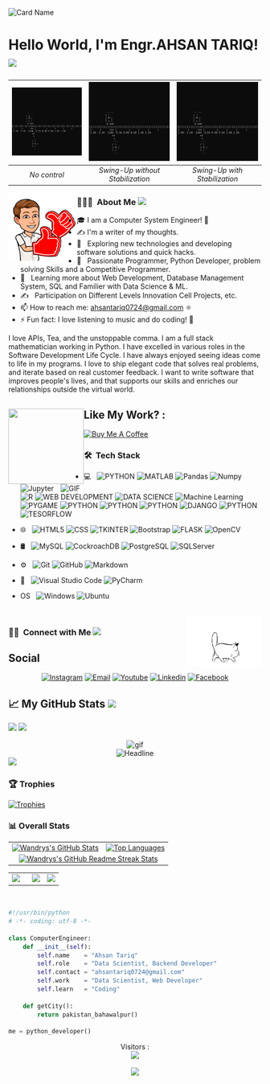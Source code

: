 
![Card Name](https://cardivo.vercel.app/api?name=Engr.Ahsan%20Tariq&description=%F0%9F%91%A8%E2%80%8D%F0%9F%8F%AB%20Python|Data%20Science|Django-Backed-Developer|%20&site=%F0%9F%8E%93%20Statistics%20and%20Mathematics|Numerical-Methods|Linear-Aljebra&image=https://miraculoussoft.com/wp-content/themes/miraculous/images/mobapp.gif&backgroundColor=%23000000&fontColor=%23ffffff&pattern=iLikeFood&colorPattern=%23eaeaea&opacity=0.1)


<h1>Hello World, I'm Engr.AHSAN TARIQ! <img src="https://media.giphy.com/media/12oufCB0MyZ1Go/giphy.gif" width="50"></h1>


| <a href="https://asciinema.org/a/375762" target="_blank"><img src="no_control.svg" width="300" title="click to watch" /></a> | <a href="https://asciinema.org/a/375763" target="_blank"><img src="no_control_swingup.svg" width="300" title="click to watch" /></a> | <a href="https://asciinema.org/a/375764" target="_blank"><img src="controlled.svg" width="300" title="click to watch" /></a> |
|:--:| :--: |:--: |
| *No control* | *Swing-Up without Stabilization* |  *Swing-Up with Stabilization* |


<!-- About me image -->
<img src='https://github.com/Wandrys-dev/Wandrys-dev/blob/main/pointme.png' align='left' width='27%'>

<h3> 👨🏻‍💻 &nbsp;About Me <img src="https://media.giphy.com/media/WUlplcMpOCEmTGBtBW/giphy.gif" width="30"> </h3>


- 🎓 I am a Computer System Engineer! 🐺
- ✍️ I'm a writer of my thoughts.
- 🤔 &nbsp; Exploring new technologies and developing software solutions and quick hacks.
- 💼 &nbsp; Passionate Programmer, Python Developer, problem solving Skills and a Competitive Programmer.
- 🌱 &nbsp; Learning more about Web Development, Database Management System, SQL and Familier with Data Science & ML.
- ✍️ &nbsp; Participation on Different Levels Innovation Cell Projects, etc.
- 📫 How to reach me: ahsantariq0724@gmail.com ⚛️
- ⚡ Fun fact: I love listening to music and do coding! 🎸


I love APIs, Tea, and the unstoppable comma. I am a full stack mathematician working in Python. I have excelled in various roles in the Software Development Life Cycle. I have always enjoyed seeing ideas come to life in my programs. I love to ship elegant code that solves real problems, and iterate based on real customer feedback. I want to write software that improves people's lives, and that supports our skills and enriches our relationships outside the virtual world.

## Like My Work? : <a href="https://avatars.githubusercontent.com/u/44137944?v=4"><img align="left" width="150" height="150" src="https://avatars.githubusercontent.com/u/44137944?v=4"></a>

<a href="https://www.buymeacoffee.com/Wandrys" target="_blank"><img src="https://cdn.buymeacoffee.com/buttons/v2/default-yellow.png" alt="Buy Me A Coffee" height="60px" width="217px" ></a>


<img align="right" width="400" alt="GIF" src="https://blog.cloudlayer.io/content/images/2020/12/coding-freak.gif"/>

<h3> 🛠 &nbsp;Tech Stack</h3>

- 💻 &nbsp;
  ![PYTHON](https://img.shields.io/badge/-Python-333333?style=flat&logo=python)
  ![MATLAB](https://www.mathworks.com/matlabcentral/images/matlab-file-exchange.svg)
  ![Pandas](https://img.shields.io/badge/Pandas-150458?style=flat-square&logo=pandas&logoColor=white")
  ![Numpy](https://img.shields.io/badge/Numpy-013243?style=flat-square&logo=numpy&logoColor=white")
  ![Jupyter](https://img.shields.io/badge/Jupyter-F37626?style=flat-square&logo=Jupyter&logoColor=white)
  ![R](https://img.shields.io/badge/-R-333333?style=flat&logo=r)
  ![WEB DEVELOPMENT](https://img.shields.io/badge/-Web%20Development-333333?style=flat&logo=web%20development)
  ![DATA SCIENCE](https://img.shields.io/badge/-Data%20Science-333333?style=flat&logo=data%20science)
  ![Machine Learning](https://img.shields.io/badge/-ML-333333?style=flat&logo=ML)
  ![PYGAME](https://img.shields.io/badge/-PyGAME-333333?style=flat&logo=python)
  ![PYTHON](https://img.shields.io/badge/-MATPLOTLIB-333333?style=flat&logo=python)
  ![PYTHON](https://img.shields.io/badge/-SEABORN-333333?style=flat&logo=python)
  ![PYTHON](https://img.shields.io/badge/-PLOTLY-333333?style=flat&logo=python)
  ![DJANGO](https://img.shields.io/badge/-Django-333333?style=flat&logo=django)
  ![PYTHON](https://img.shields.io/badge/-Pytessoract-333333?style=flat&logo=python)
  ![TESORFLOW](https://img.shields.io/badge/-Tensorflow-333333?style=flat&logo=tensorflow)

- 🌐 &nbsp;
  ![HTML5](https://img.shields.io/badge/-HTML5-333333?style=flat&logo=HTML5)
  ![CSS](https://img.shields.io/badge/-CSS-333333?style=flat&logo=CSS3&logoColor=1572B6)
  ![TKINTER](https://img.shields.io/badge/-Tkinter-333333?style=flat&logo=tkinter)
  ![Bootstrap](https://img.shields.io/badge/-Bootstrap-333333?style=flat&logo=bootstrap&logoColor=563D7C)
  ![FLASK](https://img.shields.io/badge/-Flask-333333?style=flat&logo=flask)
  ![OpenCV](https://img.shields.io/badge/-OpenCV-333333?style=flat&logo=OpenCV)
- 🛢 &nbsp;
  ![MySQL](https://img.shields.io/badge/-MySQL-333333?style=flat&logo=mysql)
  ![CockroachDB](https://img.shields.io/badge/-MongoDB-333333?style=flat&logo=mongodb)
  ![PostgreSQL](https://img.shields.io/badge/-PostgreSQL-333333?style=flat&logo=postgresql)
  ![SQLServer](https://img.shields.io/badge/-SQLServer-333333?style=flat&logo=sqkserver)
- ⚙️ &nbsp;
  ![Git](https://img.shields.io/badge/-Git-333333?style=flat&logo=git)
  ![GitHub](https://img.shields.io/badge/-GitHub-333333?style=flat&logo=github)
  ![Markdown](https://img.shields.io/badge/-Markdown-333333?style=flat&logo=markdown)
- 🔧 &nbsp;
  ![Visual Studio Code](https://img.shields.io/badge/-Visual%20Studio%20Code-333333?style=flat&logo=visual-studio-code&logoColor=007ACC)
  ![PyCharm](https://img.shields.io/badge/-Pycharm-333333?style=flat&logo=Pycharm-code&logoColor=007ACC)
- OS &nbsp;
  ![Windows](https://img.shields.io/badge/-Windows-333333?style=flat&logo=windows&logoColor=007ACC)
  ![Ubuntu](https://img.shields.io/badge/-Ubuntu-333333?style=flat&logo=ubuntu&logoColor=007ACC)

<br/>

<img align="right" width="150" height="100" src="https://github.com/Wandrys-dev/Wandrys-dev/blob/main/kattoo.gif">




<h3> 🤝🏻 &nbsp;Connect with Me <img src="https://github.com/TheDudeThatCode/TheDudeThatCode/blob/master/Assets/Handshake.gif" height="32px"> </h3>


## Social

<p align="center">
<a href="https://www.instagram.com/engr_ahsan_tariq_0724/"><img alt="Instagram" src="https://img.shields.io/badge/Instagram-AhsanTariq-blue?style=flat-square&logo=instagram"></a>
<a href="mailto:ahsantariq0724@gmail.com"><img alt="Email" src="https://img.shields.io/badge/Email-Ahsan.Tariq@protonmail.com-blue?style=flat-square&logo=gmail"></a>
<a href="https://www.youtube.com/@AhsanTechTalk0724"><img alt="Youtube" src="https://img.shields.io/badge/Youtube-AhsanTechTalk-blue?style=flat-square&logo=youtube"></a>
<a href="https://www.linkedin.com/in/engr-ahsan-tariq-0724-/"><img alt="Linkedin" src="https://img.shields.io/badge/Linkedin-AhsanTariq-blue?style=flat-square&logo=linkedin"></a>
<a href="https://www.facebook.com/ahsantariq0724/"><img alt="Facebook" src="https://img.shields.io/badge/Facebook-AhsanTariq-blue?style=flat-square&logo=facebook"></a>
</p>


## 📈 My GitHub Stats <img src="https://cdn.discordapp.com/emojis/778638806877732894.gif" width="25px">
![](https://allhacked.com/up/2019/03/hello-world.gif)
<img src="https://readme-typing-svg.herokuapp.com?font=Open+Sans&color=F77676&width=500&lines=This+is+my+GitHub+stats">


<div align=center>
          <img alt="gif" align="center" src="https://github.com/Wandrys-dev/Wandrys-dev/blob/main/git.gif" width=300 height=300/>
    </div>

<div align=center>
        <img src="https://readme-typing-svg.herokuapp.com?color=%236FDA44&size=32&center=true&vCenter=true&width=600&height=50&lines=Hi+there+I'm+Ahsan+Tariq+%F0%9F%91%8B;Computer+System+Engineer;Passionate+Data+Scientist;Python+language+Enthusiast" alt="Headline" />
    </div>



<img src="https://media.giphy.com/media/QssGEmpkyEOhBCb7e1/giphy.gif" width="200"/>

### 🏆 Trophies

[![Trophies](https://github-profile-trophy.vercel.app/?username=ahsantariq7&no-frame=true&no-bg=true&theme=juicyfresh&column=5&margin-w=5&margin-h=5)](https://github.com/ryo-ma/github-profile-trophy)



### 📊 Overall Stats

<table>
  <tr>
    <td>
      <a href="https://github.com/ahsantariq7/github-readme-stats"> <img src="https://github-readme-stats.vercel.app/api?username=ahsantariq7&hide_border=true&show_icons=true" alt="Wandrys's GitHub Stats" /> </a>
    </td>
    <td>
      <a href="https://github.com/ahsantariq7/github-readme-stats"> <img src="https://github-readme-stats.vercel.app/api/top-langs/?username=ahsantariq7&hide_border=true&langs_count=8&layout=compact" alt="Top Languages" /> </a>
    </td>
  </tr>
  <tr>
    <td colspan=2 align="center">
      <a href="https://git.io/streak-stats"> <img src="http://github-readme-streak-stats.herokuapp.com?user=ahsantariq7&hide_border=true&background=f6f8fa&currStreakLabel=000000&date_format=j%20M%5B%20Y%5D" alt="Wandrys's GitHub Readme Streak Stats" /> </a>
    </td>
  </tr>
</table>








<table width="100%"> 
  <tr>
    <td width="40%">
      <img src="https://github-readme-stats.vercel.app/api?username=ahsantariq7&show_icons=true&theme=algolia">
    </td>
    <td width="30%">
      <img src="https://github-readme-stats-eight-theta.vercel.app/api/top-langs/?username=ahsantariq7&layout=compact&langs_count=8&theme=algolia">
    </td>
    <td width="30%">
      <img src="https://github-readme-stats.vercel.app/api/top-langs?username=ahsantariq7&amp;langs_count=8&amp;theme=algolia">
    </td>
  </tr>
</table>

<br/>


```python
#!/usr/bin/python
# -*- coding: utf-8 -*-

class ComputerEngineer:
    def __init__(self):
        self.name    = "Ahsan Tariq"
        self.role    = "Data Scientist, Backend Developer"
        self.contact = "ahsantariq0724@gmail.com"
        self.work    = "Data Scientist, Web Developer"
        self.learn   = "Coding"
    
    def getCity():
        return pakistan_bahawalpur()

me = python_developer()
```











<p align="center"> 
  Visitors :<br>
  <img src="https://profile-counter.glitch.me/ahsantariq7/count.svg" />
</p>




<p align="center">
  <img src="https://github.com/ahsantariq7/ahsantariq7/blob/main/eesa.gif">
</p>



